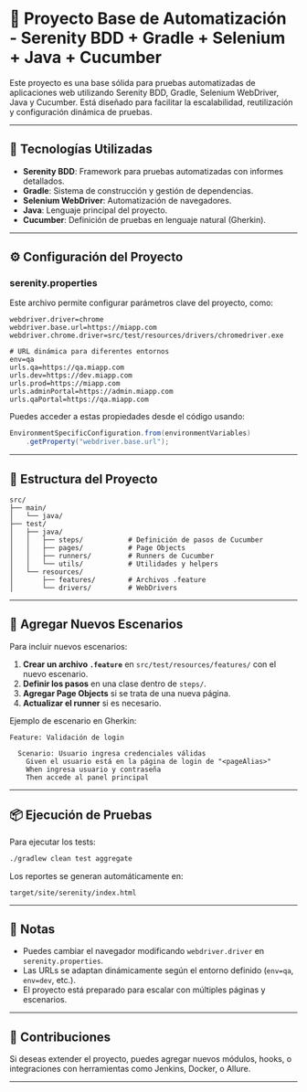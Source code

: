 # 🧪 Proyecto Base de Automatización - Serenity BDD + Gradle + Selenium + Java + Cucumber

Este proyecto es una base sólida para pruebas automatizadas de aplicaciones web utilizando Serenity BDD, Gradle, Selenium WebDriver, Java y Cucumber. Está diseñado para facilitar la escalabilidad, reutilización y configuración dinámica de pruebas.

---

## 🚀 Tecnologías Utilizadas

- **Serenity BDD**: Framework para pruebas automatizadas con informes detallados.
- **Gradle**: Sistema de construcción y gestión de dependencias.
- **Selenium WebDriver**: Automatización de navegadores.
- **Java**: Lenguaje principal del proyecto.
- **Cucumber**: Definición de pruebas en lenguaje natural (Gherkin).

---

## ⚙️ Configuración del Proyecto

### serenity.properties

Este archivo permite configurar parámetros clave del proyecto, como:

```properties
webdriver.driver=chrome
webdriver.base.url=https://miapp.com
webdriver.chrome.driver=src/test/resources/drivers/chromedriver.exe

# URL dinámica para diferentes entornos
env=qa
urls.qa=https://qa.miapp.com
urls.dev=https://dev.miapp.com
urls.prod=https://miapp.com
urls.adminPortal=https://admin.miapp.com
urls.qaPortal=https://qa.miapp.com
```

Puedes acceder a estas propiedades desde el código usando:

```java
EnvironmentSpecificConfiguration.from(environmentVariables)
    .getProperty("webdriver.base.url");
```

---

## 🧭 Estructura del Proyecto

```
src/
├── main/
│   └── java/
├── test/
│   ├── java/
│   │   ├── steps/           # Definición de pasos de Cucumber
│   │   ├── pages/           # Page Objects
│   │   ├── runners/         # Runners de Cucumber
│   │   └── utils/           # Utilidades y helpers
│   └── resources/
│       ├── features/        # Archivos .feature
│       └── drivers/         # WebDrivers
```

---

## 🧪 Agregar Nuevos Escenarios

Para incluir nuevos escenarios:

1. **Crear un archivo `.feature`** en `src/test/resources/features/` con el nuevo escenario.
2. **Definir los pasos** en una clase dentro de `steps/`.
3. **Agregar Page Objects** si se trata de una nueva página.
4. **Actualizar el runner** si es necesario.

Ejemplo de escenario en Gherkin:

```gherkin
Feature: Validación de login

  Scenario: Usuario ingresa credenciales válidas
    Given el usuario está en la página de login de "<pageAlias>"
    When ingresa usuario y contraseña   
    Then accede al panel principal
```

---

## 📦 Ejecución de Pruebas

Para ejecutar los tests:

```bash
./gradlew clean test aggregate
```

Los reportes se generan automáticamente en:

```
target/site/serenity/index.html
```

---

## 📌 Notas

- Puedes cambiar el navegador modificando `webdriver.driver` en `serenity.properties`.
- Las URLs se adaptan dinámicamente según el entorno definido (`env=qa`, `env=dev`, etc.).
- El proyecto está preparado para escalar con múltiples páginas y escenarios.

---

## 🧠 Contribuciones

Si deseas extender el proyecto, puedes agregar nuevos módulos, hooks, o integraciones con herramientas como Jenkins, Docker, o Allure.

---
